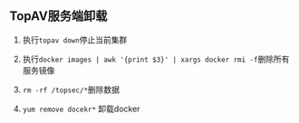 TopAV服务端卸载
--------------

1. 执行`topav down`停止当前集群

2. 执行`docker images | awk '{print $3}' | xargs docker rmi -f`删除所有服务镜像

3. `rm -rf /topsec/*`删除数据

4. `yum remove docekr*` 卸载docker